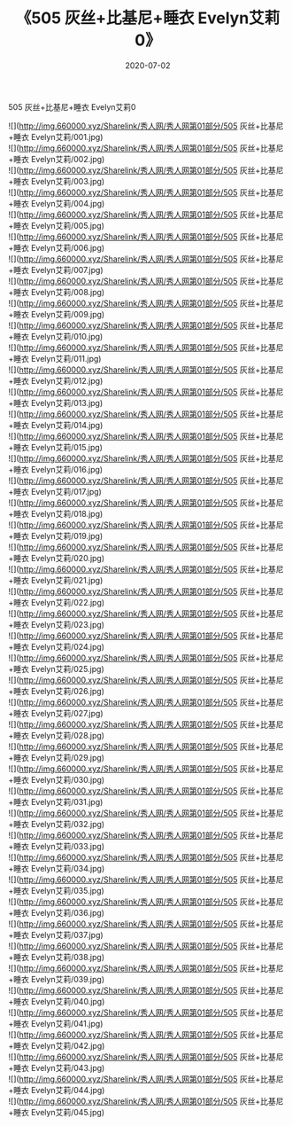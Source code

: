 ﻿---
layout: post
title:  《505 灰丝+比基尼+睡衣 Evelyn艾莉0》
date:   2020-07-02
img: http://img.660000.xyz/Sharelink/秀人网/秀人网第01部分/505 灰丝+比基尼+睡衣 Evelyn艾莉0/000.jpg
categories: [美女, 清纯, 唯美]
---

505 灰丝+比基尼+睡衣 Evelyn艾莉0

  ![](http://img.660000.xyz/Sharelink/秀人网/秀人网第01部分/505 灰丝+比基尼+睡衣 Evelyn艾莉/001.jpg) <br> ![](http://img.660000.xyz/Sharelink/秀人网/秀人网第01部分/505 灰丝+比基尼+睡衣 Evelyn艾莉/002.jpg) <br> ![](http://img.660000.xyz/Sharelink/秀人网/秀人网第01部分/505 灰丝+比基尼+睡衣 Evelyn艾莉/003.jpg) <br> ![](http://img.660000.xyz/Sharelink/秀人网/秀人网第01部分/505 灰丝+比基尼+睡衣 Evelyn艾莉/004.jpg) <br> ![](http://img.660000.xyz/Sharelink/秀人网/秀人网第01部分/505 灰丝+比基尼+睡衣 Evelyn艾莉/005.jpg) <br> ![](http://img.660000.xyz/Sharelink/秀人网/秀人网第01部分/505 灰丝+比基尼+睡衣 Evelyn艾莉/006.jpg) <br> ![](http://img.660000.xyz/Sharelink/秀人网/秀人网第01部分/505 灰丝+比基尼+睡衣 Evelyn艾莉/007.jpg) <br> ![](http://img.660000.xyz/Sharelink/秀人网/秀人网第01部分/505 灰丝+比基尼+睡衣 Evelyn艾莉/008.jpg) <br> ![](http://img.660000.xyz/Sharelink/秀人网/秀人网第01部分/505 灰丝+比基尼+睡衣 Evelyn艾莉/009.jpg) <br> ![](http://img.660000.xyz/Sharelink/秀人网/秀人网第01部分/505 灰丝+比基尼+睡衣 Evelyn艾莉/010.jpg) <br> ![](http://img.660000.xyz/Sharelink/秀人网/秀人网第01部分/505 灰丝+比基尼+睡衣 Evelyn艾莉/011.jpg) <br> ![](http://img.660000.xyz/Sharelink/秀人网/秀人网第01部分/505 灰丝+比基尼+睡衣 Evelyn艾莉/012.jpg) <br> ![](http://img.660000.xyz/Sharelink/秀人网/秀人网第01部分/505 灰丝+比基尼+睡衣 Evelyn艾莉/013.jpg) <br> ![](http://img.660000.xyz/Sharelink/秀人网/秀人网第01部分/505 灰丝+比基尼+睡衣 Evelyn艾莉/014.jpg) <br> ![](http://img.660000.xyz/Sharelink/秀人网/秀人网第01部分/505 灰丝+比基尼+睡衣 Evelyn艾莉/015.jpg) <br> ![](http://img.660000.xyz/Sharelink/秀人网/秀人网第01部分/505 灰丝+比基尼+睡衣 Evelyn艾莉/016.jpg) <br> ![](http://img.660000.xyz/Sharelink/秀人网/秀人网第01部分/505 灰丝+比基尼+睡衣 Evelyn艾莉/017.jpg) <br> ![](http://img.660000.xyz/Sharelink/秀人网/秀人网第01部分/505 灰丝+比基尼+睡衣 Evelyn艾莉/018.jpg) <br> ![](http://img.660000.xyz/Sharelink/秀人网/秀人网第01部分/505 灰丝+比基尼+睡衣 Evelyn艾莉/019.jpg) <br> ![](http://img.660000.xyz/Sharelink/秀人网/秀人网第01部分/505 灰丝+比基尼+睡衣 Evelyn艾莉/020.jpg) <br> ![](http://img.660000.xyz/Sharelink/秀人网/秀人网第01部分/505 灰丝+比基尼+睡衣 Evelyn艾莉/021.jpg) <br> ![](http://img.660000.xyz/Sharelink/秀人网/秀人网第01部分/505 灰丝+比基尼+睡衣 Evelyn艾莉/022.jpg) <br> ![](http://img.660000.xyz/Sharelink/秀人网/秀人网第01部分/505 灰丝+比基尼+睡衣 Evelyn艾莉/023.jpg) <br> ![](http://img.660000.xyz/Sharelink/秀人网/秀人网第01部分/505 灰丝+比基尼+睡衣 Evelyn艾莉/024.jpg) <br> ![](http://img.660000.xyz/Sharelink/秀人网/秀人网第01部分/505 灰丝+比基尼+睡衣 Evelyn艾莉/025.jpg) <br> ![](http://img.660000.xyz/Sharelink/秀人网/秀人网第01部分/505 灰丝+比基尼+睡衣 Evelyn艾莉/026.jpg) <br> ![](http://img.660000.xyz/Sharelink/秀人网/秀人网第01部分/505 灰丝+比基尼+睡衣 Evelyn艾莉/027.jpg) <br> ![](http://img.660000.xyz/Sharelink/秀人网/秀人网第01部分/505 灰丝+比基尼+睡衣 Evelyn艾莉/028.jpg) <br> ![](http://img.660000.xyz/Sharelink/秀人网/秀人网第01部分/505 灰丝+比基尼+睡衣 Evelyn艾莉/029.jpg) <br> ![](http://img.660000.xyz/Sharelink/秀人网/秀人网第01部分/505 灰丝+比基尼+睡衣 Evelyn艾莉/030.jpg) <br> ![](http://img.660000.xyz/Sharelink/秀人网/秀人网第01部分/505 灰丝+比基尼+睡衣 Evelyn艾莉/031.jpg) <br> ![](http://img.660000.xyz/Sharelink/秀人网/秀人网第01部分/505 灰丝+比基尼+睡衣 Evelyn艾莉/032.jpg) <br> ![](http://img.660000.xyz/Sharelink/秀人网/秀人网第01部分/505 灰丝+比基尼+睡衣 Evelyn艾莉/033.jpg) <br> ![](http://img.660000.xyz/Sharelink/秀人网/秀人网第01部分/505 灰丝+比基尼+睡衣 Evelyn艾莉/034.jpg) <br> ![](http://img.660000.xyz/Sharelink/秀人网/秀人网第01部分/505 灰丝+比基尼+睡衣 Evelyn艾莉/035.jpg) <br> ![](http://img.660000.xyz/Sharelink/秀人网/秀人网第01部分/505 灰丝+比基尼+睡衣 Evelyn艾莉/036.jpg) <br> ![](http://img.660000.xyz/Sharelink/秀人网/秀人网第01部分/505 灰丝+比基尼+睡衣 Evelyn艾莉/037.jpg) <br> ![](http://img.660000.xyz/Sharelink/秀人网/秀人网第01部分/505 灰丝+比基尼+睡衣 Evelyn艾莉/038.jpg) <br> ![](http://img.660000.xyz/Sharelink/秀人网/秀人网第01部分/505 灰丝+比基尼+睡衣 Evelyn艾莉/039.jpg) <br> ![](http://img.660000.xyz/Sharelink/秀人网/秀人网第01部分/505 灰丝+比基尼+睡衣 Evelyn艾莉/040.jpg) <br> ![](http://img.660000.xyz/Sharelink/秀人网/秀人网第01部分/505 灰丝+比基尼+睡衣 Evelyn艾莉/041.jpg) <br> ![](http://img.660000.xyz/Sharelink/秀人网/秀人网第01部分/505 灰丝+比基尼+睡衣 Evelyn艾莉/042.jpg) <br> ![](http://img.660000.xyz/Sharelink/秀人网/秀人网第01部分/505 灰丝+比基尼+睡衣 Evelyn艾莉/043.jpg) <br> ![](http://img.660000.xyz/Sharelink/秀人网/秀人网第01部分/505 灰丝+比基尼+睡衣 Evelyn艾莉/044.jpg) <br> ![](http://img.660000.xyz/Sharelink/秀人网/秀人网第01部分/505 灰丝+比基尼+睡衣 Evelyn艾莉/045.jpg) <br>